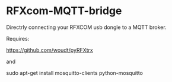 RFXcom-MQTT-bridge
==================

Directrly connecting your RFXCOM usb dongle to a MQTT broker. 

Requires:

https://github.com/woudt/pyRFXtrx

and 

sudo apt-get install mosquitto-clients python-mosquitto




